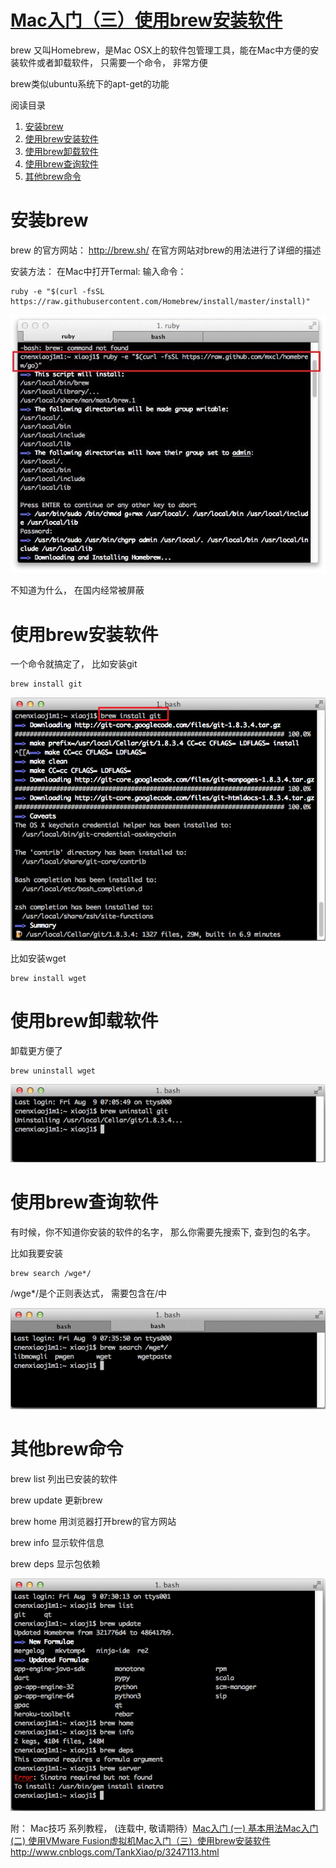 # [Mac入门（三）使用brew安装软件](http://www.cnblogs.com/TankXiao/p/3247113.html)

brew 又叫Homebrew，是Mac OSX上的软件包管理工具，能在Mac中方便的安装软件或者卸载软件， 只需要一个命令， 非常方便

brew类似ubuntu系统下的apt-get的功能

 

阅读目录

1. [安装brew](http://www.cnblogs.com/TankXiao/p/3247113.html#installbrew)
2. [使用brew安装软件](http://www.cnblogs.com/TankXiao/p/3247113.html#brewinstall)
3. [使用brew卸载软件](http://www.cnblogs.com/TankXiao/p/3247113.html#brewuninstall)
4. [使用brew查询软件](http://www.cnblogs.com/TankXiao/p/3247113.html#brewsearch)
5. [其他brew命令](http://www.cnblogs.com/TankXiao/p/3247113.html#brewother)

 

# 安装brew

brew 的官方网站： http://brew.sh/   在官方网站对brew的用法进行了详细的描述

安装方法：  在Mac中打开Termal:  输入命令：

```
ruby -e "$(curl -fsSL https://raw.githubusercontent.com/Homebrew/install/master/install)"
```

![img](image-201709041504/f4498726-073d-45ca-8524-e256e0624401.jpg)

 不知道为什么， 在国内经常被屏蔽

 

# 使用brew安装软件

一个命令就搞定了， 比如安装git

```
brew install git
```

![img](image-201709041504/3c756c4a-f21e-447d-a8e6-400c1603cb2f.png)

比如安装wget

```
brew install wget
```

 

# 使用brew卸载软件

卸载更方便了

```
brew uninstall wget
```

 ![img](image-201709041504/624bc54b-4f87-4fad-a61f-3f569b024ea3.png)

# 使用brew查询软件

有时候，你不知道你安装的软件的名字， 那么你需要先搜索下, 查到包的名字。

比如我要安装

```
brew search /wge*/
```

/wge*/是个正则表达式， 需要包含在/中

![img](image-201709041504/a4f99274-1db0-4a08-9e73-efa8c929d564.png) 

 

# 其他brew命令

brew list           列出已安装的软件

brew update     更新brew

brew home       用浏览器打开brew的官方网站

brew info         显示软件信息

brew deps        显示包依赖

![img](image-201709041504/1fe996df-b0ab-4e4f-9e2b-fe5b92ae163f.png) 

 

 

 附： Mac技巧 系列教程， (连载中, 敬请期待）[Mac入门 (一) 基本用法](http://www.cnblogs.com/TankXiao/archive/2013/01/05/2845413.html)[Mac入门 (二) 使用VMware Fusion虚拟机](http://www.cnblogs.com/TankXiao/p/3267796.html)[Mac入门（三）使用brew安装软件](http://www.cnblogs.com/TankXiao/p/3247113.html)
http://www.cnblogs.com/TankXiao/p/3247113.html